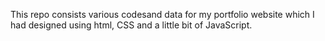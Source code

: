 This repo consists various codesand data for my portfolio website which I had designed using html, CSS and a little bit of JavaScript.
